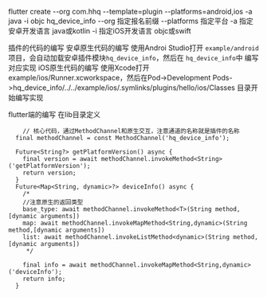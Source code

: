 
flutter create --org com.hhq --template=plugin --platforms=android,ios -a java -i objc hq_device_info
--org 指定报名前缀
--platforms 指定平台
-a 指定安卓开发语言 java或kotlin
-i 指定iOS开发语言 objc或swift

插件的代码的编写
安卓原生代码的编写
使用Androi Studio打开 `example/android`项目，会自动加载安卓插件模块`hq_device_info`，然后在 `hq_device_info`中 编写对应实现
iOS原生代码的编写
使用Xcode打开 example/ios/Runner.xcworkspace，然后在Pod->Development Pods->hq_device_info/../../example/ios/.symlinks/plugins/hello/ios/Classes 目录开始编写实现

flutter端的编写
在lib目录定义
```
    // 核心代码，通过MethodChannel和原生交互，注意通道的名称就是插件的名称
  final methodChannel = const MethodChannel('hq_device_info');

  Future<String?> getPlatformVersion() async {
    final version = await methodChannel.invokeMethod<String>('getPlatformVersion');
    return version;
  }
  Future<Map<String, dynamic>?> deviceInfo() async {
    /*
    //注意原生的返回类型
    base_type: await methodChannel.invokeMethod<T>(String method,[dynamic arguments])
    map: await methodChannel.invokeMapMethod<String,dynamic>(String method,[dynamic arguments])
    list: await methodChannel.invokeListMethod<dynamic>(String method,[dynamic arguments])
     */
    
    final info = await methodChannel.invokeMapMethod<String,dynamic>('deviceInfo');
    return info;
  }


```






